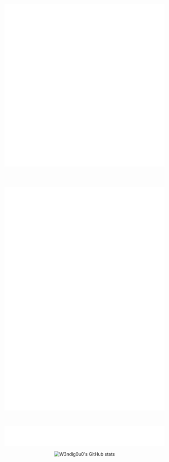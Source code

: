 <div align="center" width="100%">  

  <div >

![Metrics](https://github.com/W3ndig0u0/W3ndig0u0/blob/main/metrics.svg)

  </div>
  
  </br>
  </br>
  
  <div >
  
![Metrics](https://github.com/W3ndig0u0/W3ndig0u0/blob/main/metrics.personal.anilist.svg)

  </div>
  
</div>

  
  </br>
  
  
<div width="100%" align="center"  >  

  <div> 

![Metrics](https://github.com/W3ndig0u0/W3ndig0u0/blob/main/metrics.personal.achievements.svg)

  </div>
  
  <div > 

![W3ndig0u0's GitHub stats](https://github-readme-stats.vercel.app/api?username=W3ndig0u0&show_icons=true&theme=dracula&align="center)

  </div>
  
</div>
